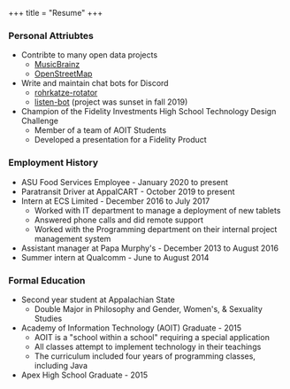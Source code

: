 +++
title = "Resume"
+++

### Personal Attriubtes
* Contribte to many open data projects
  * [MusicBrainz](https://musicbrainz.org/user/7596ff)
  * [OpenStreetMap](https://www.openstreetmap.org/user/7596ff/history)
* Write and maintain chat bots for Discord
  * [rohrkatze-rotator](https://www.github.com/7596ff/rohrkatze-rotator)
  * [listen-bot](https://www.github.com/7596ff/listen-bot) (project was sunset in fall 2019)
* Champion of the Fidelity Investments High School Technology Design Challenge
  * Member of a team of AOIT Students
  * Developed a presentation for a Fidelity Product

### Employment History
* ASU Food Services Employee - January 2020 to present
* Paratransit Driver at AppalCART - October 2019 to present
* Intern at ECS Limited - December 2016 to July 2017
  * Worked with IT department to manage a deployment of new tablets
  * Answered phone calls and did remote support
  * Worked with the Programming department on their internal project management system
* Assistant manager at Papa Murphy's - December 2013 to August 2016
* Summer intern at Qualcomm - June to August 2014

### Formal Education
* Second year student at Appalachian State
  * Double Major in Philosophy and Gender, Women's, & Sexuality Studies
* Academy of Information Technology (AOIT) Graduate - 2015
  * AOIT is a "school within a school" requiring a special application
  * All classes attempt to implement technology in their teachings
  * The curriculum included four years of programming classes, including Java
* Apex High School Graduate - 2015

